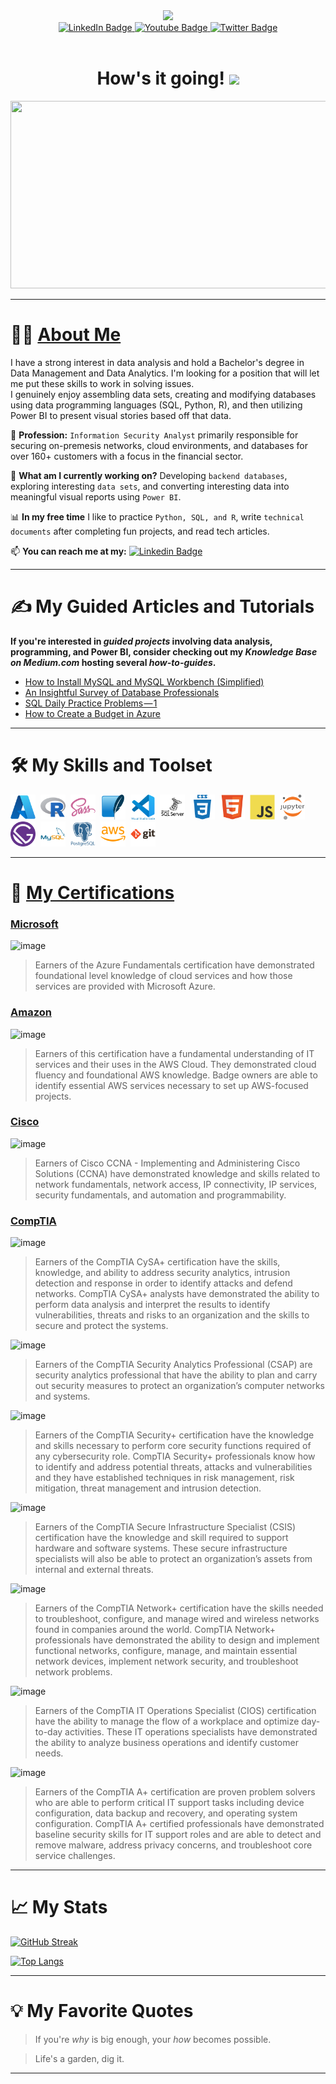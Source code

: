 <div id="header" align="center">
  <img src="https://media.giphy.com/media/M9gbBd9nbDrOTu1Mqx/giphy.gif" width="200"/>
  <div id="badges">
    <a href="https://www.linkedin.com/in/carlosonthecloud">
      <img src="https://img.shields.io/badge/LinkedIn-blue?style=for-the-badge&logo=linkedin&logoColor=white" alt="LinkedIn Badge"/>
    </a>
    <a href="your-youtube-URL">
      <img src="https://img.shields.io/badge/YouTube-red?style=for-the-badge&logo=youtube&logoColor=white" alt="Youtube Badge"/>
    </a>
    <a href="https://twitter.com/CarlosOnDevops">
      <img src="https://img.shields.io/badge/Twitter-blue?style=for-the-badge&logo=twitter&logoColor=white" alt="Twitter Badge"/>
    </a>
  </div>
     <img src="https://komarev.com/ghpvc/?username=CarlosOnDevOps&style=flat-square&color=blue" alt=""/>
  <h1>
  How's it going! 
  <img src="https://media.giphy.com/media/hvRJCLFzcasrR4ia7z/giphy.gif" width="30px"/>
</h1>
</div>  

<div align="center">
  <img src="https://media.giphy.com/media/dWesBcTLavkZuG35MI/giphy.gif" width="675" height="300"/>
</div>

---

# :man_technologist: [About Me](https://www.linkedin.com/in/carlosonthecloud/)
I have a strong interest in data analysis and hold a Bachelor's degree in Data Management and Data Analytics. I'm looking for a position that will let me put these skills to work in solving issues. <br />
I genuinely enjoy assembling data sets, creating and modifying databases using data programming languages (SQL, Python, R), and then utilizing Power BI to present visual stories based off that data.  <br />

:brain: **Profession:** `Information Security Analyst` primarily responsible for securing on-premesis networks, cloud environments, and databases for over 160+ customers with a focus in the financial sector.

:seedling: **What am I currently working on?** Developing `backend databases`, exploring interesting `data sets`, and converting interesting data into meaningful visual reports using `Power BI`.

:bar_chart: **In my free time** I like to practice `Python, SQL, and R`, write `technical documents` after completing fun projects, and read tech articles.

:mailbox: **You can reach me at my:** [![Linkedin Badge](https://img.shields.io/badge/LinkedIn-blue?style=for-the-badge&logo=linkedin&logoColor=white)](www.linkedin.com/in/josé-carlos-moreno-aa2a18192)

---

# :writing_hand: My Guided Articles and Tutorials
**If you're interested in _guided projects_ involving data analysis, programming, and Power BI, consider checking out my _Knowledge Base on Medium.com_ hosting several _how-to-guides_.**

<!-- BLOG-POST-LIST:START -->
- [How to Install MySQL and MySQL Workbench &lpar;Simplified&rpar;](https://medium.com/@cmor3/how-to-install-mysql-and-mysql-workbench-simplified-bbcf637f28f0?source=rss-515980d3c555------2)
- [An Insightful Survey of Database Professionals](https://medium.com/@cmor3/an-insightful-survey-of-database-professionals-c2721af9d65e?source=rss-515980d3c555------2)
- [SQL Daily Practice Problems — 1](https://medium.com/@cmor3/sql-daily-practice-problems-1-7d50567a7130?source=rss-515980d3c555------2)
- [How to Create a Budget in Azure](https://medium.com/@cmor3/how-to-create-a-budget-in-azure-95ec4fddffb1?source=rss-515980d3c555------2)
<!-- BLOG-POST-LIST:END -->

---

# :hammer_and_wrench: My Skills and Toolset 
<div>
  <img src="https://github.com/devicons/devicon/blob/master/icons/azure/azure-original.svg" title="Azure" alt="Azure" width="40" height="40"/>&nbsp;
  <img src="https://github.com/devicons/devicon/blob/master/icons/r/r-original.svg" title="R" alt="R" width="40" height="40"/>&nbsp;
  <img src="https://github.com/devicons/devicon/blob/master/icons/sass/sass-original.svg" title="SASS" alt="SASS" width="40" height="40"/>&nbsp;
  <img src="https://github.com/devicons/devicon/blob/master/icons/sqlite/sqlite-original.svg" title="SQLite" alt="SQLite" width="40" height="40"/>&nbsp;
  <img src="https://github.com/devicons/devicon/blob/master/icons/vscode/vscode-original-wordmark.svg" title="Visual Studio Code" alt="Visual Studio Code" width="40" height="40"/>&nbsp;
  <img src="https://github.com/devicons/devicon/blob/master/icons/microsoftsqlserver/microsoftsqlserver-plain-wordmark.svg" title="Microsoft SQL Server" alt="Microsoft SQL Server" width="40" height="40"/>&nbsp;
  <img src="https://github.com/devicons/devicon/blob/master/icons/css3/css3-plain-wordmark.svg"  title="CSS3" alt="CSS" width="40" height="40"/>&nbsp;
  <img src="https://github.com/devicons/devicon/blob/master/icons/html5/html5-original.svg" title="HTML5" alt="HTML" width="40" height="40"/>&nbsp;
  <img src="https://github.com/devicons/devicon/blob/master/icons/javascript/javascript-original.svg" title="JavaScript" alt="JavaScript" width="40" height="40"/>&nbsp;
  <img src="https://github.com/devicons/devicon/blob/master/icons/jupyter/jupyter-original-wordmark.svg" title="Jupyter" alt="Jupyter" width="40" height="40"/>&nbsp;
  <img src="https://github.com/devicons/devicon/blob/master/icons/gatsby/gatsby-original.svg" title="Gatsby"  alt="Gatsby" width="40" height="40"/>&nbsp;
  <img src="https://github.com/devicons/devicon/blob/master/icons/mysql/mysql-original-wordmark.svg" title="MySQL"  alt="MySQL" width="40" height="40"/>&nbsp;
  <img src="https://github.com/devicons/devicon/blob/master/icons/postgresql/postgresql-plain-wordmark.svg" title="PostgreSQL" alt="PostgreSQL" width="40" height="40"/>&nbsp;
  <img src="https://github.com/devicons/devicon/blob/master/icons/amazonwebservices/amazonwebservices-plain-wordmark.svg" title="AWS" alt="AWS" width="40" height="40"/>&nbsp;
  <img src="https://github.com/devicons/devicon/blob/master/icons/git/git-original-wordmark.svg" title="Git" **alt="Git" width="40" height="40"/>
</div>

---

# 🥇 [My Certifications](https://www.credly.com/users/jose-carlos-moreno.dc467b83)
### [Microsoft](https://www.credly.com/org/microsoft-certification)
![image](https://user-images.githubusercontent.com/111383078/206022748-08fcdf05-d091-43c8-891d-bcf15766a98a.png)
> Earners of the Azure Fundamentals certification have demonstrated foundational level knowledge of cloud services and how those services are provided with Microsoft Azure.

### [Amazon](https://www.credly.com/org/amazon-web-services)
![image](https://user-images.githubusercontent.com/111383078/206023568-f4ce9847-b2e5-4866-8c98-327b878ac2de.png)
> Earners of this certification have a fundamental understanding of IT services and their uses in the AWS Cloud. They demonstrated cloud fluency and foundational AWS knowledge. Badge owners are able to identify essential AWS services necessary to set up AWS-focused projects.

### [Cisco](https://www.credly.com/org/cisco)
![image](https://user-images.githubusercontent.com/111383078/206027137-453a9b80-24e6-43ea-90a1-e907be96affd.png)
> Earners of Cisco CCNA - Implementing and Administering Cisco Solutions (CCNA) have demonstrated knowledge and skills related to network fundamentals, network access, IP connectivity, IP services, security fundamentals, and automation and programmability.

### [CompTIA](https://www.credly.com/org/comptia)
![image](https://user-images.githubusercontent.com/111383078/206026365-618604e2-eab3-477e-9270-b36b93c8f524.png)
> Earners of the CompTIA CySA+ certification have the skills, knowledge, and ability to address security analytics, intrusion detection and response in order to identify attacks and defend networks. CompTIA CySA+ analysts have demonstrated the ability to perform data analysis and interpret the results to identify vulnerabilities, threats and risks to an organization and the skills to secure and protect the systems.

![image](https://user-images.githubusercontent.com/111383078/206026439-2e12c60a-7827-4e83-9c09-6b54c62ba9ed.png)
> Earners of the CompTIA Security Analytics Professional (CSAP) are security analytics professional that have the ability to plan and carry out security measures to protect an organization’s computer networks and systems.

![image](https://user-images.githubusercontent.com/111383078/206024180-54d3a35b-b3f6-4cc6-8860-5aa2e11dfb45.png)
> Earners of the CompTIA Security+ certification have the knowledge and skills necessary to perform core security functions required of any cybersecurity role. CompTIA Security+ professionals know how to identify and address potential threats, attacks and vulnerabilities and they have established techniques in risk management, risk mitigation, threat management and intrusion detection.

![image](https://user-images.githubusercontent.com/111383078/206024339-7713f00c-a50a-4d66-bf8b-e9602ce0e713.png)
> Earners of the CompTIA Secure Infrastructure Specialist (CSIS) certification have the knowledge and skill required to support hardware and software systems. These secure infrastructure specialists will also be able to protect an organization’s assets from internal and external threats.

![image](https://user-images.githubusercontent.com/111383078/206024512-286e989c-5bc8-46a9-8a82-d3f6ea9cc568.png)
> Earners of the CompTIA Network+ certification have the skills needed to troubleshoot, configure, and manage wired and wireless networks found in companies around the world. CompTIA Network+ professionals have demonstrated the ability to design and implement functional networks, configure, manage, and maintain essential network devices, implement network security, and troubleshoot network problems.

![image](https://user-images.githubusercontent.com/111383078/206024646-0a08644e-7d90-4940-85aa-e8fed7ca35a7.png)
> Earners of the CompTIA IT Operations Specialist (CIOS) certification have the ability to manage the flow of a workplace and optimize day-to-day activities. These IT operations specialists have demonstrated the ability to analyze business operations and identify customer needs.

![image](https://user-images.githubusercontent.com/111383078/206024763-4b27fcfc-fecb-4c22-b495-1d94e7ac659d.png)
> Earners of the CompTIA A+ certification are proven problem solvers who are able to perform critical IT support tasks including device configuration, data backup and recovery, and operating system configuration. CompTIA A+ certified professionals have demonstrated baseline security skills for IT support roles and are able to detect and remove malware, address privacy concerns, and troubleshoot core service challenges.

---

# 📈 My Stats 
[![GitHub Streak](http://github-readme-streak-stats.herokuapp.com?user=CarlosOnDevOps&theme=radical&hide_border=true&date_format=M%20j%5B%2C%20Y%5D)](https://git.io/streak-stats)

[![Top Langs](https://github-readme-stats.vercel.app/api/top-langs/?username=CarlosOnDevOps)](https://github.com/anuraghazra/github-readme-stats)

---

# :bulb: My Favorite Quotes
> If you're *why* is big enough, your *how* becomes possible.

> Life's a garden, dig it.

---
